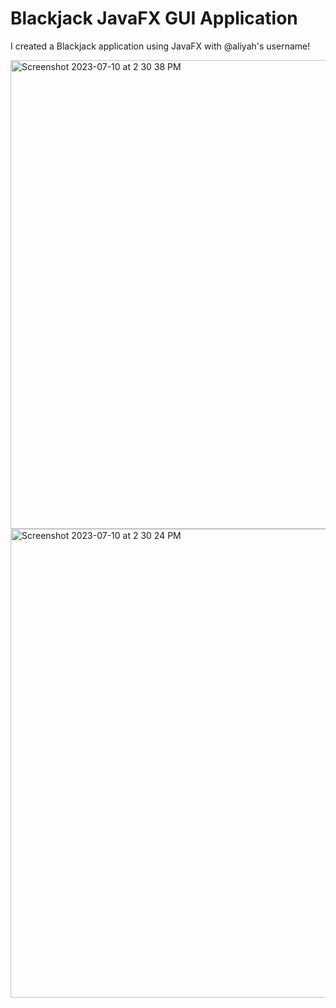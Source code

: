 # Blackjack JavaFX GUI Application
I created a Blackjack application using JavaFX with @aliyah's username!

<img width="750" alt="Screenshot 2023-07-10 at 2 30 38 PM" src="https://github.com/manyolie3/blackjack/assets/127877144/c5b2ba88-e9e7-4d6f-997e-2fdd00bf2ded">

<img width="750" alt="Screenshot 2023-07-10 at 2 30 24 PM" src="https://github.com/manyolie3/blackjack/assets/127877144/d5a37065-92ed-4d10-8421-f6faceb2d35f">


